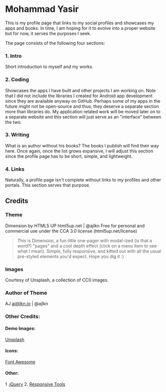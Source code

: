 # Mohammad Yasir
This is my profile page that links to my social profiles and showcases my apps and books. In time, I am hoping for it to evolve into a proper website but for now, it serves the purposes I seek.

The page consists of the following four sections:
### 1. Intro
Short introduction to myself and my works.

### 2. Coding
Showcases the apps I have built and other projects I am working on. Note that I did not include the libraries I created for Android app development since they are available anyway on GitHub. Perhaps some of my apps in the future might not be open-source and thus, they deserve a separate section more than libraries do.
My application related work will be moved later on to a separate website and this section will just serve as an "interface" between the two.

### 3. Writing
What is an author without his books? The books I publish will find their way here. Once again, once the list grows expansive, I will adjust this section since the profile page has to be short, simple, and lightweight.

### 4. Links
Naturally, a profile page isn't complete without links to my profiles and other portals. This section serves that purpose.

## Credits
### Theme
Dimension by HTML5 UP
html5up.net | @ajlkn
Free for personal and commercial use under the CCA 3.0 license (html5up.net/license)

>This is Dimension, a fun little one-pager with modal-ized (is that a word?) "pages" and a cool depth effect (click on a menu item to see what I mean). Simple, fully responsive, and kitted out with all the usual pre-styled elements you'd expect. Hope you dig it :)

### Images
Courtesy of Unsplash, a collection of CC0 images.

### Author of Theme
AJ
aj@lkn.io | @ajlkn


### Other Credits:
#### Demo Images:
[Unsplash](https://www.unsplash.com)
#### Icons:
[Font Awesome](https://fontawesome.com/)
#### Other:
1 .[jQuery](https://www.jquery.com)
2. [Responsive Tools](https://www.github.com/ajlkn/responsive-tools)